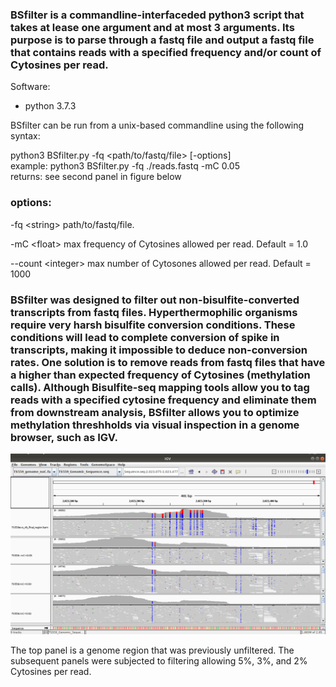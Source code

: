 ### BSfilter is a commandline-interfaceded python3 script that takes at lease one argument and at most 3 arguments. Its purpose is to parse through a fastq file and output a fastq file that contains reads with a specified frequency and/or count of Cytosines per read. 

Software:
* python 3.7.3

BSfilter can be run from a unix-based commandline using the following syntax:

python3 BSfilter.py -fq <path/to/fastq/file> [-options] \
example: python3 BSfilter.py -fq ./reads.fastq -mC 0.05 \
returns: see second panel in figure below

### options:

-fq \<string\>    path/to/fastq/file.

-mC \<float\>    max frequency of Cytosines allowed per read. Default = 1.0

--count \<integer\>    max number of Cytosones allowed per read. Default = 1000
  
  
  
  
### BSfilter was designed to filter out non-bisulfite-converted transcripts from fastq files. Hyperthermophilic organisms require very harsh bisulfite conversion conditions. These conditions will lead to complete conversion of spike in transcripts, making it impossible to deduce non-conversion rates. One solution is to remove reads from fastq files that have a higher than expected frequency of Cytosines (methylation calls). Although Bisulfite-seq mapping tools allow you to tag reads with a specified cytosine frequency and eliminate them from downstream analysis, BSfilter allows you to optimize methylation threshholds via visual inspection in a genome browser, such as IGV.

![](images/filter_picture.png)

The top panel is a genome region that was previously unfiltered. The subsequent panels were subjected to filtering allowing 5%, 3%, and 2% Cytosines per read. 
